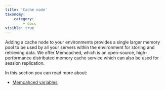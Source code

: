 ```yaml
---
title: 'Cache node'
taxonomy:
    category:
        - docs
visible: true
---
```


Adding a cache node to your environments provides a single larger memory pool to be used by all your servers within the environment for storing and retrieving data. We offer Memcached, which is an open-source, high-performance distributed memory cache service which can also be used for session replication.

In this section you can read more about:

* [Memcahced variables](cache-node/memcached-variables)